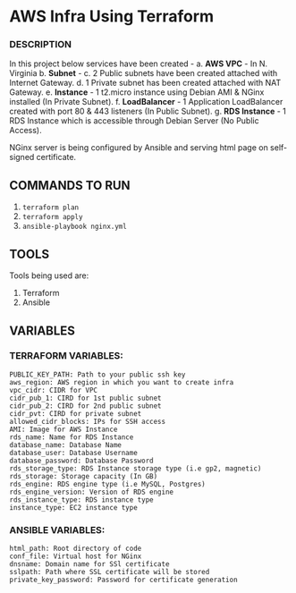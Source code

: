 # AWS Infra Using Terraform

### DESCRIPTION
In this project below services have been created -
a. **AWS VPC**      - In N. Virginia 
b.  **Subnet** -
c.  2 Public subnets have been created attached with Internet Gateway.
d.  1 Private subnet has been created attached with NAT Gateway.
e.  **Instance**     - 1 t2.micro instance using Debian AMI & NGinx installed (In Private Subnet).
f.  **LoadBalancer** - 1 Application LoadBalancer created with port 80 & 443 listeners (In Public Subnet).
g.  **RDS Instance** - 1 RDS Instance which is accessible through Debian Server (No Public Access).

NGinx server is being configured by Ansible and serving html page on self-signed certificate.


## COMMANDS TO RUN 

1.  ```terraform plan```
2.  ```terraform apply```
3.  ```ansible-playbook nginx.yml```


## TOOLS

Tools being used are:
1. Terraform
2. Ansible

## VARIABLES
  ### TERRAFORM VARIABLES:
    PUBLIC_KEY_PATH: Path to your public ssh key
    aws_region: AWS region in which you want to create infra
    vpc_cidr: CIDR for VPC
    cidr_pub_1: CIRD for 1st public subnet
    cidr_pub_2: CIRD for 2nd public subnet
    cidr_pvt: CIRD for private subnet
    allowed_cidr_blocks: IPs for SSH access
    AMI: Image for AWS Instance
    rds_name: Name for RDS Instance
    database_name: Database Name
    database_user: Database Username
    database_password: Database Password
    rds_storage_type: RDS Instance storage type (i.e gp2, magnetic)
    rds_storage: Storage capacity (In GB)
    rds_engine: RDS engine type (i.e MySQL, Postgres)
    rds_engine_version: Version of RDS engine
    rds_instance_type: RDS instance type
    instance_type: EC2 instance type

  ### ANSIBLE VARIABLES:
    html_path: Root directory of code
    conf_file: Virtual host for NGinx
    dnsname: Domain name for SSl certificate
    sslpath: Path where SSL certificate will be stored
    private_key_password: Password for certificate generation
